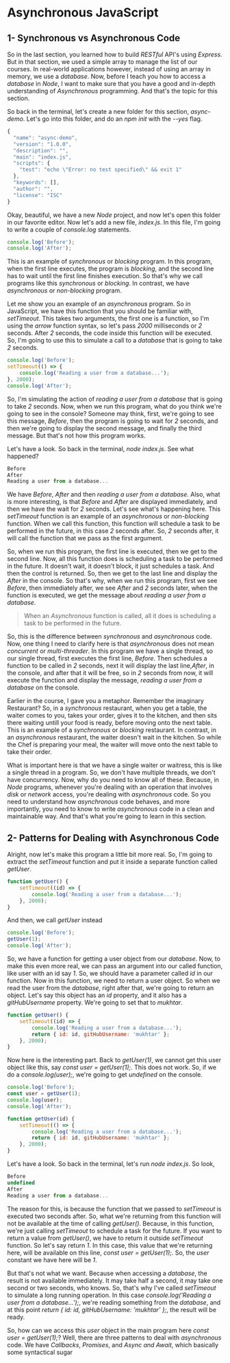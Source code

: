 # Asynchronous JavaScript

## 1- Synchronous vs Asynchronous Code

So in the last section, you learned how to build *RESTful* API's using *Express*. But in that section, we used a simple array to manage the list of our courses. In real-world applications however, instead of using an array in memory, we use a *database*. Now, before I teach you how to access a *database* in *Node*, I want to make sure that you have a good and in-depth understanding of *Asynchronous* programming. And that's the topic for this section.

So back in the terminal, let's create a new folder for this section, *async-demo*. Let's go into this folder, and do an *npm init* with the *--yes* flag.

```javascript
{
  "name": "async-demo",
  "version": "1.0.0",
  "description": "",
  "main": "index.js",
  "scripts": {
    "test": "echo \"Error: no test specified\" && exit 1"
  },
  "keywords": [],
  "author": "",
  "license": "ISC"
}
```

Okay, beautiful, we have a new *Node* project, and now let's open this folder in our favorite editor. Now let's add a new file, *index.js*. In this file, I'm going to write a couple of *console.log* statements.

```javascript
console.log('Before');
console.log('After');
```

This is an example of *synchronous* or *blocking* program. In this program, when the first line executes, the program is *blocking*, and the second line has to wait until the first line finishes execution. So that's why we call programs like this *synchronous* or *blocking*. In contrast, we have *asynchronous* or *non-blocking* program.

Let me show you an example of an *asynchronous* program. So in JavaScript, we have this function that you should be familiar with, *setTimeout*. This takes two arguments, the first one is a function, so I'm using the *arrow* function syntax, so let's pass *2000* milliseconds or *2* seconds. After *2* seconds, the code inside this function will be executed. So, I'm going to use this to simulate a call to a *database* that is going to take *2* seconds.

```javascript
console.log('Before');
setTimeout(() => {
    console.log('Reading a user from a database...');
}, 2000);
console.log('After');
```

So, I'm simulating the action of *reading a user from a database* that is going to take *2* seconds. Now, when we run this program, what do you think we're going to see in the console? Someone may think, first, we're going to see this message, *Before*, then the program is going to wait for *2* seconds, and then we're going to display the second message, and finally the third message. But that's not how this program works.

Let's have a look. So back in the terminal, *node index.js*. See what happened?

```javascript
Before
After
Reading a user from a database...
```

We have *Before*, *After* and then *reading a user from a database*. Also, what is more interesting, is that *Before* and *After* are displayed immediately, and then we have the wait for *2* seconds. Let's see what's happening here. This *setTimeout* function is an example of an *asynchronous* or *non-blocking* function. When we call this function, this function will schedule a task to be performed in the future, in this case *2* seconds after. So, *2* seconds after, it will call the function that we pass as the first argument.

So, when we run this program, the first line is executed, then we get to the second line. Now, all this function does is scheduling a task to be performed in the future. It doesn't wait, it doesn't block, it just schedules a task. And then the control is returned. So, then we get to the last line and display the *After* in the console. So that's why, when we run this program, first we see *Before*, then immediately after, we see *After* and *2* seconds later, when the function is executed, we get the message about *reading a user from a database*.

> When an *Asynchronous*  function is called, all it does is scheduling a task to be performed in the future.

So, this is the difference between *synchronous* and *asynchronous* code. Now, one thing I need to clarify here is that *asynchronous* does not mean *concurrent* or *multi-threader*. In this program we have a single thread, so our single thread, first executes the first line, *Before*. Then schedules a function to be called in *2* seconds, next it will display the last line,*After*, in the console, and after that it will be free, so in *2* seconds from now, it will execute the function and display the message, *reading a user from a database* on the console.

Earlier in the course, I gave you a metaphor. Remember the imaginary Restaurant? So, in a *synchronous* restaurant, when you get a table, the waiter comes to you, takes your order, gives it to the kitchen, and then sits there waiting untill your food is ready, before moving onto the next table. This is an example of a *synchronous* or *blocking* restaurant. In contrast, in an *asynchronous* restaurant, the waiter doesn't wait in the kitchen. So while the Chef is preparing your meal, the waiter will move onto the next table to take their order.

What is important here is that we have a single waiter or waitress, this is like a single thread in a program. So, we don't have multiple threads, we don't have concurrency. Now, why do you need to know all of these. Because, in *Node* programs, whenever you're dealing with an operation that involves *disk* or *network* access, you're dealing with *asynchronous* code. So you need to understand how *asynchronous* code behaves, and more importantly, you need to know to write *asynchronous* code in a clean and maintainable way. And that's what you're going to learn in this section.

## 2- Patterns for Dealing with Asynchronous Code

Alright, now let's make this program a little bit more real. So, I'm going to extract the *setTimeout* function and put it inside a separate function called *getUser*.

```javascript
function getUser() {
    setTimeout((id) => {
        console.log('Reading a user from a database...');
    }, 2000);  
}
```

And then, we call *getUser* instead

```javascript
console.log('Before');
getUser(1);
console.log('After');
```

So, we have a function for getting a user object from our *database*. Now, to make this even more real, we can pass an argument into our called function, like user with an id say *1*. So, we should have a parameter called *id* in our function. Now in this function, we need to return a user object. So when we read the user from the *database*, right after that, we're going to return an object. Let's say this object has an *id* property, and it also has a *gitHubUsername* property. We're going to set that to *mukhtar*.

```javascript
function getUser() {
    setTimeout((id) => {
        console.log('Reading a user from a database...');
        return { id: id, gitHubUsername: 'mukhtar' };
    }, 2000);  
}
```

Now here is the interesting part. Back to *getUser(1)*, we cannot get this user object like this, say *const user = getUser(1);*. This does not work. So, if we do a *console.log(user);*, we're going to get *undefined* on the console.

```javascript
console.log('Before');
const user = getUser(1);
console.log(user);
console.log('After');

function getUser(id) {
    setTimeout(() => {
        console.log('Reading a user from a database...');
        return { id: id, gitHubUsername: 'mukhtar' };
    }, 2000);  
}
```

Let's have a look. So back in the terminal, let's run *node index.js*. So look,

```javascript
Before
undefined
After
Reading a user from a database...
```

The reason for this, is because the function that we passed to *setTimeout* is executed two seconds after. So, what we're returning from this function will not be available at the time of calling *getUser()*. Because, in this function, we're just calling *setTimeout* to schedule a task for the future. If you want to return a value from *getUser()*, we have to return it outside *setTimeout* function. So let's say return *1*. In this case, this value that we're returning here, will be available on this line, *const user = getUser(1);*. So, the *user* constant we have here will be *1*.

But that's not what we want. Because when accessing a *database*, the result is not available immediately. It may take half a second, it may take one second or two seconds, who knows. So, that's why I've called *setTimeout* to simulate a long running operation. In this case *console.log('Reading a user from a database...');*, we're reading something from the *database*, and at this point *return { id: id, gitHubUsername: 'mukhtar' };*, the result will be ready.

So, how can we access this *user* object in the main program here *const user = getUser(1);*? Well, there are three patterns to deal with *asynchronous* code. We have *Callbacks*, *Promises*, and *Async and Await*, which basically some syntactical sugar
